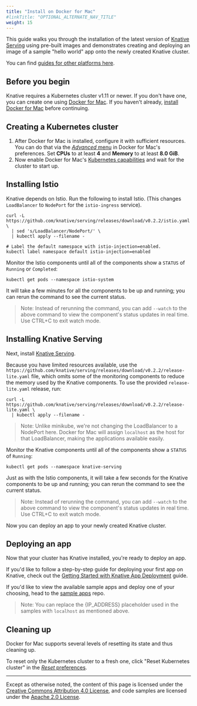 ```yaml
---
title: "Install on Docker for Mac"
#linkTitle: "OPTIONAL_ALTERNATE_NAV_TITLE"
weight: 15
---
```


This guide walks you through the installation of the latest version of
[Knative Serving](https://github.com/knative/serving) using pre-built images and
demonstrates creating and deploying an image of a sample "hello world" app onto
the newly created Knative cluster.

You can find [guides for other platforms here](../).

## Before you begin

Knative requires a Kubernetes cluster v1.11 or newer. If you don't have one, you
can create one using [Docker for Mac](https://docs.docker.com/docker-for-mac/).
If you haven't already,
[install Docker for Mac](https://docs.docker.com/docker-for-mac/install/) before
continuing.

## Creating a Kubernetes cluster

1. After Docker for Mac is installed, configure it with sufficient resources.
   You can do that via the
   [_Advanced_ menu](https://docs.docker.com/docker-for-mac/#advanced) in Docker
   for Mac's preferences. Set **CPUs** to at least **4** and **Memory** to at
   least **8.0 GiB**.
1. Now enable Docker for Mac's
   [Kubernetes capabilities](https://docs.docker.com/docker-for-mac/#kubernetes)
   and wait for the cluster to start up.

## Installing Istio

Knative depends on Istio. Run the following to install Istio. (This changes
`LoadBalancer` to `NodePort` for the `istio-ingress` service).

```shell
curl -L https://github.com/knative/serving/releases/download/v0.2.2/istio.yaml \
  | sed 's/LoadBalancer/NodePort/' \
  | kubectl apply --filename -

# Label the default namespace with istio-injection=enabled.
kubectl label namespace default istio-injection=enabled
```

Monitor the Istio components until all of the components show a `STATUS` of
`Running` or `Completed`:

```shell
kubectl get pods --namespace istio-system
```

It will take a few minutes for all the components to be up and running; you can
rerun the command to see the current status.

> Note: Instead of rerunning the command, you can add `--watch` to the above
> command to view the component's status updates in real time. Use CTRL+C to
> exit watch mode.

## Installing Knative Serving

Next, install [Knative Serving](https://github.com/knative/serving).

Because you have limited resources available, use the
`https://github.com/knative/serving/releases/download/v0.2.2/release-lite.yaml`
file, which omits some of the monitoring components to reduce the memory used by
the Knative components. To use the provided `release-lite.yaml` release, run:

```shell
curl -L https://github.com/knative/serving/releases/download/v0.2.2/release-lite.yaml \
  | kubectl apply --filename -
```

> Note: Unlike minikube, we're not changing the LoadBalancer to a NodePort here.
> Docker for Mac will assign `localhost` as the host for that LoadBalancer,
> making the applications available easily.

Monitor the Knative components until all of the components show a `STATUS` of
`Running`:

```shell
kubectl get pods --namespace knative-serving
```

Just as with the Istio components, it will take a few seconds for the Knative
components to be up and running; you can rerun the command to see the current
status.

> Note: Instead of rerunning the command, you can add `--watch` to the above
> command to view the component's status updates in real time. Use CTRL+C to
> exit watch mode.

Now you can deploy an app to your newly created Knative cluster.

## Deploying an app

Now that your cluster has Knative installed, you're ready to deploy an app.

If you'd like to follow a step-by-step guide for deploying your first app on
Knative, check out the
[Getting Started with Knative App Deployment](getting-started-knative-app/)
guide.

If you'd like to view the available sample apps and deploy one of your choosing,
head to the [sample apps](../serving/samples/) repo.

> Note: You can replace the {IP_ADDRESS} placeholder used in the samples with
> `localhost` as mentioned above.

## Cleaning up

Docker for Mac supports several levels of resetting its state and thus cleaning
up.

To reset only the Kubernetes cluster to a fresh one, click "Reset Kubernetes
cluster" in the
[_Reset_ preferences](https://docs.docker.com/docker-for-mac/#reset).

---

Except as otherwise noted, the content of this page is licensed under the
[Creative Commons Attribution 4.0 License](https://creativecommons.org/licenses/by/4.0/),
and code samples are licensed under the
[Apache 2.0 License](https://www.apache.org/licenses/LICENSE-2.0).
